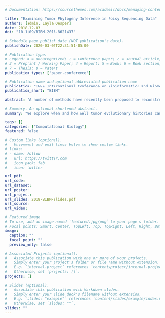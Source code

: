 ```yaml
---
# Documentation: https://sourcethemes.com/academic/docs/managing-content/

title: "Examining Tumor Phylogeny Inference in Noisy Sequencing Data"
authors: [admin, Layla Oesper]
date: 2018-12-03
doi: "10.1109/BIBM.2018.8621437"

# Schedule page publish date (NOT publication's date).
publishDate: 2020-03-05T22:31:51-05:00

# Publication type.
# Legend: 0 = Uncategorized; 1 = Conference paper; 2 = Journal article;
# 3 = Preprint / Working Paper; 4 = Report; 5 = Book; 6 = Book section;
# 7 = Thesis; 8 = Patent
publication_types: ['paper-conference']

# Publication name and optional abbreviated publication name.
publication: "IEEE International Conference on Bioinformatics and Biomedicine (BIBM)"
publication_short: "BIBM"

abstract: "A number of methods have recently been proposed to reconstruct the evolutionary history of a tumor from noisy DNA sequencing data. We investigate when and how well these histories can be reconstructed from multi-sample bulk sequencing data when considering only single nucleotide variants (SNVs). We formalize this as the Enumeration Variant Allele Frequency Factorization Problem and provide a novel proof for an upper bound on the number of possible phylogenies consistent with a given dataset. In addition, we propose and assess two methods for increasing the robustness and performance of an existing graph based phylogenetic inference method. We apply our approaches to noisy simulated data and find that low coverage and high noise make it more difficult to identify phylogenies. We also apply our methods to both chronic lymphocytic leukemia and clear cell renal cell carcinoma datasets."

# Summary. An optional shortened abstract.
summary: "We explore when and how well tumor evolutionary histories can be inferred from multi-sample bulk sequencing data."

tags: []
categories: ["Computational Biology"]
featured: false

# Custom links (optional).
#   Uncomment and edit lines below to show custom links.
# links:
# - name: Follow
#   url: https://twitter.com
#   icon_pack: fab
#   icon: twitter

url_pdf: 
url_code:
url_dataset:
url_poster:
url_project:
url_slides: 2018-BIBM-slides.pdf
url_source:
url_video:

# Featured image
# To use, add an image named `featured.jpg/png` to your page's folder. 
# Focal points: Smart, Center, TopLeft, Top, TopRight, Left, Right, BottomLeft, Bottom, BottomRight.
image:
  caption: ""
  focal_point: ""
  preview_only: false

# Associated Projects (optional).
#   Associate this publication with one or more of your projects.
#   Simply enter your project's folder or file name without extension.
#   E.g. `internal-project` references `content/project/internal-project/index.md`.
#   Otherwise, set `projects: []`.
projects: []

# Slides (optional).
#   Associate this publication with Markdown slides.
#   Simply enter your slide deck's filename without extension.
#   E.g. `slides: "example"` references `content/slides/example/index.md`.
#   Otherwise, set `slides: ""`.
slides: ""
---
```

